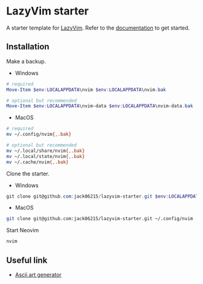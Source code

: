 # LazyVim starter

A starter template for [LazyVim](https://github.com/LazyVim/LazyVim).
Refer to the [documentation](https://lazyvim.github.io/installation) to get started.

## Installation

Make a backup.

- Windows

```ps1
# required
Move-Item $env:LOCALAPPDATA\nvim $env:LOCALAPPDATA\nvim.bak

# optional but recommended
Move-Item $env:LOCALAPPDATA\nvim-data $env:LOCALAPPDATA\nvim-data.bak
```

- MacOS

```sh
# required
mv ~/.config/nvim{,.bak}

# optional but recommended
mv ~/.local/share/nvim{,.bak}
mv ~/.local/state/nvim{,.bak}
mv ~/.cache/nvim{,.bak}
```

Clone the starter.

- Windows

```ps1
git clone git@github.com:jack06215/lazyvim-starter.git $env:LOCALAPPDATA\nvim
```

- MacOS

```sh
git clone git@github.com:jack06215/lazyvim-starter.git ~/.config/nvim
```

Start Neovim

```sh
nvim
```

## Useful link
- [Ascii art generator](https://patorjk.com/software/taag/#p=display&f=BlurVision%20ASCII&t=)